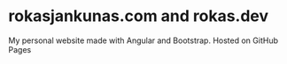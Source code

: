 # rokasjankunas.com and rokas.dev

My personal website made with Angular and Bootstrap. Hosted on GitHub Pages
